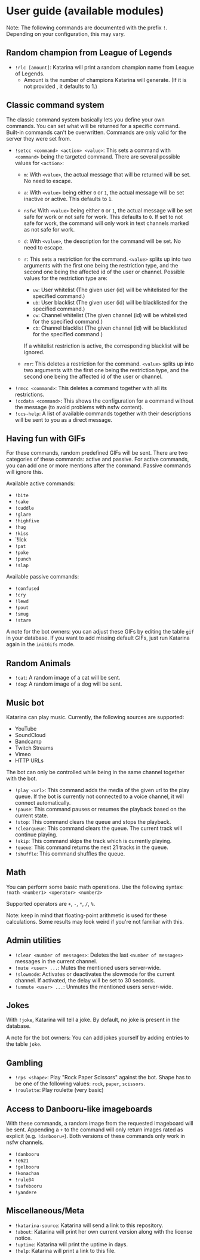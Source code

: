 # User guide (available modules)

Note: The following commands are documented with the prefix `!`. Depending on your configuration, this may vary.

## Random champion from League of Legends
* `!rlc [amount]`: Katarina will print a random champion name from League of Legends.
    + Amount is the number of champions Katarina will generate. (If it is not provided , it defaults to 1.)

## Classic command system

The classic command system basically lets you define your own commands. You can set what will be returned for a specific command. Built-in commands can't be overwritten.
Commands are only valid for the server they were set from.

* `!setcc <command> <action> <value>`: This sets a command with `<command>` being the targeted command. There are several possible values for `<action>`:
    + `m`: With `<value>`, the actual message that will be returned will be set. No need to escape.
    + `a`: With `<value>` being either `0` or `1`, the actual message will be set inactive or active. This defaults to `1`.
    + `nsfw`: With `<value>` being either `0` or `1`, the actual message will be set safe for work or not safe for work. This defaults to `0`. If set to not safe for work, the command will only work in text channels marked as not safe for work.
    + `d`: With `<value>`, the description for the command will be set. No need to escape.
    + `r`: This sets a restriction for the command. `<value>` splits up into two arguments with the first one being the restriction type, and the second one being the affected id of the user or channel. Possible values for the restriction type are:
        - `uw`: User whitelist (The given user (id) will be whitelisted for the specified command.)
        - `ub`: User blacklist (The given user (id) will be blacklisted for the specified command.)
        - `cw`: Channel whitelist (The given channel (id) will be whitelisted for the specified command.)
        - `cb`: Channel blacklist (The given channel (id) will be blacklisted for the specified command.)

      If a whitelist restriction is active, the corresponding blacklist will be ignored.
    + `rmr`: This deletes a restriction for the command. `<value>` splits up into two arguments with the first one being the restriction type, and the second one being the affected id of the user or channel.
* `!rmcc <command>`: This deletes a command together with all its restrictions.
* `!ccdata <command>`: This shows the configuration for a command without the message (to avoid problems with nsfw content).
* `!ccs-help`: A list of available commands together with their descriptions will be sent to you as a direct message.

## Having fun with GIFs

For these commands, random predefined GIFs will be sent.
There are two categories of these commands: active and passive.
For active commands, you can add one or more mentions after the command. Passive commands will ignore this.

Available active commands:
* `!bite`
* `!cake`
* `!cuddle`
* `!glare`
* `!highfive`
* `!hug`
* `!kiss`
* `!lick
* `!pat`
* `!poke`
* `!punch`
* `!slap`

Available passive commands:
* `!confused`
* `!cry`
* `!lewd`
* `!pout`
* `!smug`
* `!stare`

A note for the bot owners: you can adjust these GIFs by editing the table `gif` in your database.
If you want to add missing default GIFs, just run Katarina again in the `initGifs` mode.

## Random Animals

* `!cat`: A random image of a cat will be sent.
* `!dog`: A random image of a dog will be sent.

## Music bot

Katarina can play music. Currently, the following sources are supported:
* YouTube
* SoundCloud
* Bandcamp
* Twitch Streams
* Vimeo
* HTTP URLs

The bot can only be controlled while being in the same channel together with the bot.

* `!play <url>`: This command adds the media of the given url to the play queue. If the bot is currently not connected to a voice channel, it will connect automatically.
* `!pause`: This command pauses or resumes the playback based on the current state.
* `!stop`: This command clears the queue and stops the playback.
* `!clearqueue`: This command clears the queue. The current track will continue playing.
* `!skip`: This command skips the track which is currently playing.
* `!queue`: This command returns the next 21 tracks in the queue.
* `!shuffle`: This command shuffles the queue.

## Math

You can perform some basic math operations.
Use the following syntax: `!math <number1> <operator> <number2>`

Supported operators are `+`, `-`, `*`, `/`, `%`.

Note: keep in mind that floating-point arithmetic is used for these calculations. Some results may look weird if you're not familiar with this.

## Admin utilities

* `!clear <number of messages>`: Deletes the last `<number of messages>` messages in the current channel.
* `!mute <user> ...`: Mutes the mentioned users server-wide.
* `!slowmode`: Activates or deactivates the slowmode for the current channel. If activated, the delay will be set to 30 seconds.
* `!unmute <user> ...`: Unmutes the mentioned users server-wide.

## Jokes

With `!joke`, Katarina will tell a joke. By default, no joke is present in the database.

A note for the bot owners: You can add jokes yourself by adding entries to the table `joke`.

## Gambling
* `!rps <shape>`: Play "Rock Paper Scissors" against the bot. Shape has to be one of the following values: `rock`, `paper`, `scissors`.
* `!roulette`: Play roulette (very basic)

## Access to Danbooru-like imageboards

With these commands, a random image from the requested imageboard will be sent. Appending a `+` to the command will only return images rated as explicit (e.g. `!danbooru+`).
Both versions of these commands only work in nsfw channels.

* `!danbooru`
* `!e621`
* `!gelbooru`
* `!konachan`
* `!rule34`
* `!safebooru`
* `!yandere`

## Miscellaneous/Meta
* `!katarina-source`: Katarina will send a link to this repository.
* `!about`: Katarina will print her own current version along with the license notice.
* `!uptime`: Katarina will print the uptime in days.
* `!help`: Katarina will print a link to this file.
